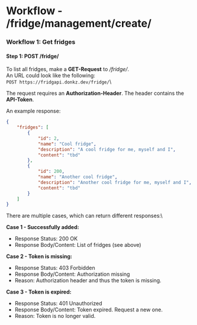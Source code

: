 # Workflow - /fridge/management/create/
### Workflow 1: Get fridges
#### Step 1: POST /fridge/
To list all fridges, make a **GET-Request** to */fridge/*.\
An URL could look like the following:\
`POST https://fridgapi.donkz.dev/fridge/`\

The request requires an **Authorization-Header**. The header contains the **API-Token**.

An example response:
```json
{
    "fridges": [
        {
            "id": 2,
            "name": "Cool fridge",
            "description": "A cool fridge for me, myself and I",
            "content": "tbd"
        },
        {
            "id": 200,
            "name": "Another cool fridge",
            "description": "Another cool fridge for me, myself and I",
            "content": "tbd"
        }
    ]
}
```

There are multiple cases, which can return different responses:\

**Case 1 - Successfully added:**
* Response Status: 200 OK
* Response Body/Content: List of fridges (see above)

**Case 2 - Token is missing:**
* Response Status: 403 Forbidden
* Response Body/Content: Authorization missing
* Reason: Authorization header and thus the token is missing.

**Case 3 - Token is expired:**
* Response Status: 401 Unauthorized
* Response Body/Content: Token expired. Request a new one.
* Reason: Token is no longer valid.

